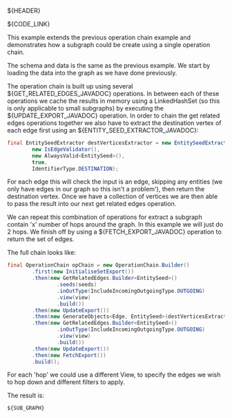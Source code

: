 ${HEADER}

${CODE_LINK}

This example extends the previous operation chain example and demonstrates how a subgraph could be create using a single operation chain.

The schema and data is the same as the previous example. We start by loading the data into the graph as we have done previously.

The operation chain is built up using several ${GET_RELATED_EDGES_JAVADOC} operations. In between each of these operations we cache the results in memory using a LinkedHashSet (so this is only applicable to small subgraphs) by executing the ${UPDATE_EXPORT_JAVADOC} operation.
In order to chain the get related edges operations together we also have to extract the destination vertex of each edge first using an ${ENTITY_SEED_EXTRACTOR_JAVADOC}:

```java
final EntitySeedExtractor destVerticesExtractor = new EntitySeedExtractor(
        new IsEdgeValidator(),
        new AlwaysValid<EntitySeed>(),
        true,
        IdentifierType.DESTINATION);
```

For each edge this will check the input is an edge, skipping any entities (we only have edges in our graph so this isn't a problem'), then return the destination vertex. Once we have a collection of vertices we are then able to pass the result into our next get related edges operation.

We can repeat this combination of operations for extract a subgraph contain 'x' number of hops around the graph. In this example we will just do 2 hops. We finish off by using a ${FETCH_EXPORT_JAVADOC} operation to return the set of edges.

The full chain looks like:
```java
final OperationChain opChain = new OperationChain.Builder()
        .first(new InitialiseSetExport())
        .then(new GetRelatedEdges.Builder<EntitySeed>()
                .seeds(seeds)
                .inOutType(IncludeIncomingOutgoingType.OUTGOING)
                .view(view)
                .build())
        .then(new UpdateExport())
        .then(new GenerateObjects<Edge, EntitySeed>(destVerticesExtractor))
        .then(new GetRelatedEdges.Builder<EntitySeed>()
                .inOutType(IncludeIncomingOutgoingType.OUTGOING)
                .view(view)
                .build())
        .then(new UpdateExport())
        .then(new FetchExport())
        .build();
```

For each 'hop' we could use a different View, to specify the edges we wish to hop down and different filters to apply.

The result is:

```csv
${SUB_GRAPH}
```